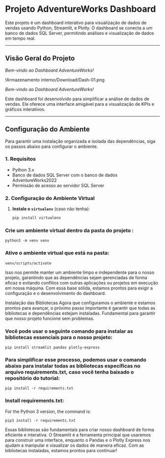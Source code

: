 # Projeto AdventureWorks Dashboard

Este projeto é um dashboard interativo para visualização de dados de vendas usando Python, Streamlit, e Plotly. O dashboard se conecta a um banco de dados SQL Server, permitindo análises e visualização de dados em tempo real.

---

## Visão Geral do Projeto

_Bem-vindo ao Dashboard AdventureWorks!_

!Armazenamento interno/Download/Dash-01.png

_Bem-vindo ao Dashboard AdventureWorks!_

Este dashboard foi desenvolvido para simplificar a análise de dados de vendas. Ele oferece uma interface amigável para a visualização de KPIs e gráficos interativos.

---

## Configuração do Ambiente

Para garantir uma instalação organizada e isolada das dependências, siga os passos abaixo para configurar o ambiente.

### 1. Requisitos

- Python 3.x
- Banco de dados SQL Server com o banco de dados AdventureWorks2022
- Permissão de acesso ao servidor SQL Server

### 2. Configuração do Ambiente Virtual

1. **Instale o `virtualenv`** (caso não tenha):

   ```bash
   pip install virtualenv

### Crie um ambiente virtual dentro da pasta do projeto :

```
python3 -m venv venv
```

### Ative o ambiente virtual que está na pasta:

```
venv/scripts/activate 
```


Isso nos permite manter um ambiente limpo e independente para o nosso projeto, garantindo que as dependências sejam gerenciadas de forma eficaz e evitando conflitos com outras aplicações ou projetos em execução em nossa máquina. Com essa base sólida, estamos prontos para exigir a configuração e o desenvolvimento do dashboard.

Instalação das Bibliotecas
Agora que configuramos o ambiente e estamos prontos para avançar, o próximo passo importante é garantir que todas as bibliotecas e dependências estejam instaladas. Fundamental para garantir que nosso projeto funcione sem problemas.

### Você pode usar o seguinte comando para instalar as bibliotecas essenciais para o nosso projeto:

````
pip install streamlit pandas plotly-express
````

### Para simplificar esse processo, podemos usar o comando abaixo para instalar todas as bibliotecas específicas no arquivo requirements.txt, caso você tenha baixado o repositório do tutorial:

````
pip install -r requirements.txt
````

### Install requirements.txt:
For the Python 3 version, the command is:
````
pip3 install -r requirements.txt
````

Essas bibliotecas são fundamentais para criar nosso dashboard de forma eficiente e interativa. O Streamlit é a ferramenta principal que usaremos para construir uma interface, enquanto o Pandas e o Plotly Express nos ajudam a manipular e visualizar os dados de maneira eficaz. Com as bibliotecas instaladas, estamos prontos para continuar!